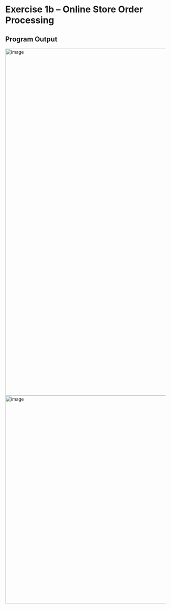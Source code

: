 # Exercise 1b – Online Store Order Processing


## Program Output

<img width="1084" height="1087" alt="image" src="https://github.com/user-attachments/assets/e9849c66-abcb-4cf0-bc79-c716af0e39a9" />

<img width="1065" height="651" alt="image" src="https://github.com/user-attachments/assets/956652aa-66f4-4551-9a19-df847f226edb" />
